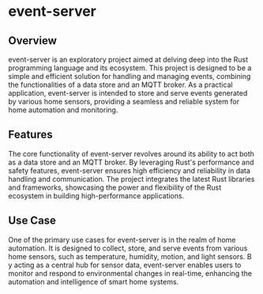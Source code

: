 # event-server
## Overview
event-server is an exploratory project aimed at delving
deep into the Rust programming language and its ecosystem.
This project is designed to be a simple and efficient solution
for handling and managing events,
combining the functionalities of a data store and an MQTT broker.
As a practical application, event-server is intended to store and serve events
generated by various home sensors, providing a seamless and reliable system
for home automation and monitoring.

## Features
The core functionality of event-server revolves around its ability to act
both as a data store and an MQTT broker. By leveraging Rust's performance and
safety features, event-server ensures high efficiency and reliability in data
handling and communication. The project integrates the latest Rust libraries and frameworks,
showcasing the power and flexibility of the Rust ecosystem in building high-performance applications.

## Use Case
One of the primary use cases for event-server is in the realm of home automation.
It is designed to collect, store, and serve events from various home sensors,
such as temperature, humidity, motion, and light sensors. B
y acting as a central hub for sensor data, event-server enables users to
monitor and respond to environmental changes in real-time, enhancing the
automation and intelligence of smart home systems.
